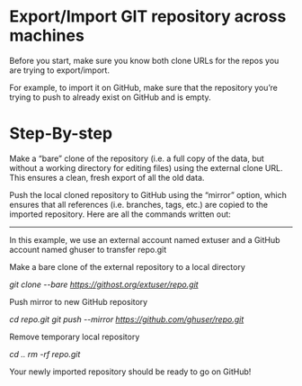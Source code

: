 # **Export/Import GIT repository across machines**

Before you start, make sure you know both clone URLs for the repos you are trying to export/import.

For example, to import it on GitHub, make sure that the repository you’re trying to push to already exist on GitHub and is empty.

# **Step-By-step**

Make a “bare” clone of the repository (i.e. a full copy of the data, but without a working directory for editing files) 
using the external clone URL. This ensures a clean, fresh export of all the old data.

Push the local cloned repository to GitHub using the “mirror” option, which ensures that all references 
(i.e. branches, tags, etc.) are copied to the imported repository.
Here are all the commands written out:

-----

In this example, we use an external account named extuser and
a GitHub account named ghuser to transfer repo.git

Make a bare clone of the external repository to a local directory

_git clone --bare https://githost.org/extuser/repo.git_

Push mirror to new GitHub repository

_cd repo.git_
_git push --mirror https://github.com/ghuser/repo.git_

Remove temporary local repository

_cd .._
_rm -rf repo.git_

Your newly imported repository should be ready to go on GitHub!